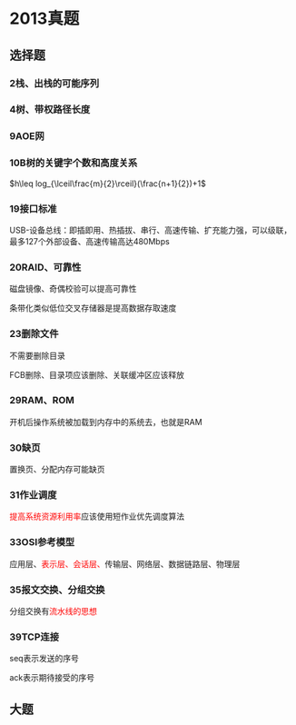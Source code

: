 # 2013真题

## 选择题

### 2栈、出栈的可能序列

### 4树、带权路径长度

### 9AOE网

### 10B树的关键字个数和高度关系

$h\leq log_{\lceil\frac{m}{2}\rceil}(\frac{n+1}{2})+1$

### 19接口标准

USB-设备总线：即插即用、热插拔、串行、高速传输、扩充能力强，可以级联，最多127个外部设备、高速传输高达480Mbps

### 20RAID、可靠性

磁盘镜像、奇偶校验可以提高可靠性

条带化类似低位交叉存储器是提高数据存取速度

### 23删除文件

不需要删除目录

FCB删除、目录项应该删除、关联缓冲区应该释放

### 29RAM、ROM

开机后操作系统被加载到内存中的系统去，也就是RAM

### 30缺页

置换页、分配内存可能缺页

### 31作业调度

<font color=red>提高系统资源利用率</font>应该使用短作业优先调度算法

### 33OSI参考模型

应用层、<font color=red>表示层、会话层、</font>传输层、网络层、数据链路层、物理层

### 35报文交换、分组交换

分组交换有<font color=red>流水线的思想</font>

### 39TCP连接

seq表示发送的序号

ack表示期待接受的序号

## 大题